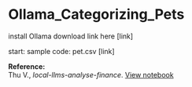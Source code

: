 # Ollama_Categorizing_Pets


install Ollama
download link here [link]


start:
sample code: pet.csv [link]





**Reference:**  
Thu V., *local-llms-analyse-finance*. [View notebook](https://github.com/thu-vu92/local-llms-analyse-finance/blob/main/categorize_expenses_with_validation.ipynb)
